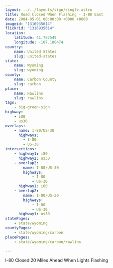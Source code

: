 ```yaml
---
layout: ../../layouts/sign/single.astro
title: Road Closed When Flashing - I-80 East
date: 2004-05-01 00:00:00 +0000 +0000
imageid: "1316935614"
flickrid: "1316935614"
location:
    latitude: 41.787549
    longitude: -107.188474
country:
    name: United States
    slug: united-states
state:
    name: Wyoming
    slug: wyoming
county:
    name: Carbon County
    slug: carbon
place:
    name: Rawlins
    slug: rawlins
tags:
    - big-green-sign
highway:
    - i80
    - us30
overlaps:
    - name: I-80/US-30
      highways:
        - I-80
        - US-30
intersections:
    - highway1: i80
      highway2: us30
    - overlap2:
        name: I-80/US-30
        highways:
            - I-80
            - US-30
      highway1: i80
    - overlap2:
        name: I-80/US-30
        highways:
            - I-80
            - US-30
      highway1: us30
statePages:
    - state/wyoming
countyPages:
    - state/wyoming/carbon
placePages:
    - state/wyoming/carbon/rawlins

---
```

I-80 Closed 20 Miles Ahead When Lights Flashing